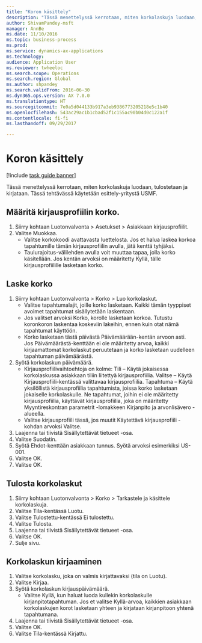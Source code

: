 ```yaml
--- 
title: "Koron käsittely"
description: "Tässä menettelyssä kerrotaan, miten korkolaskuja luodaan, tulostetaan ja kirjataan."
author: ShivamPandey-msft
manager: AnnBe
ms.date: 11/10/2016
ms.topic: business-process
ms.prod: 
ms.service: dynamics-ax-applications
ms.technology: 
audience: Application User
ms.reviewer: twheeloc
ms.search.scope: Operations
ms.search.region: Global
ms.author: shpandey
ms.search.validFrom: 2016-06-30
ms.dyn365.ops.version: AX 7.0.0
ms.translationtype: HT
ms.sourcegitcommit: 7e0a5d044133b917a3eb9386773205218e5c1b40
ms.openlocfilehash: 543ac29ac1b1cbad52f1c155ac90b04d0c122a1f
ms.contentlocale: fi-fi
ms.lasthandoff: 09/29/2017

---
```

# <a name="process-interest"></a>Koron käsittely

[!include [task guide banner](../../includes/task-guide-banner.md)]

Tässä menettelyssä kerrotaan, miten korkolaskuja luodaan, tulostetaan ja kirjataan. Tässä tehtävässä käytetään esittely-yritystä USMF.


## <a name="set-up-interest-on-the-posting-profile"></a>Määritä kirjausprofiilin korko.
1. Siirry kohtaan Luotonvalvonta > Asetukset > Asiakkaan kirjausprofiilit.
2. Valitse Muokkaa.
    * Valitse korkokoodi avattavasta luettelosta. Jos et halua laskea korkoa tapahtumille tämän kirjausprofiilin avulla, jätä kenttä tyhjäksi.  
    * Taulurajoitus-välilehden avulla voit muuttaa tapaa, jolla korko käsitellään. Jos kentän arvoksi on määritetty Kyllä, tälle kirjausprofiilille lasketaan korko.  

## <a name="calculate-interest"></a>Laske korko
1. Siirry kohtaan Luotonvalvonta > Korko > Luo korkolaskut.
    * Valitse tapahtumalajit, joille korko lasketaan. Kaikki tämän tyyppiset avoimet tapahtumat sisällytetään laskentaan.  
    * Jos valitset arvoksi Korko, korolle lasketaan korkoa. Tutustu koronkoron laskentaa koskeviin lakeihin, ennen kuin otat nämä tapahtumat käyttöön.  
    * Korko lasketaan tästä päivästä Päivämäärään-kentän arvoon asti. Jos Päivämäärästä-kenttään ei ole määritetty arvoa, kaikki kirjaamattomat korkolaskut peruutetaan ja korko lasketaan uudelleen tapahtuman päivämäärästä.  
2. Syötä korkolaskun päivämäärä.
    * Kirjausprofiilivaihtoehtoja on kolme: Tili – Käytä jokaisessa korkolaskussa asiakkaan tiliin liitettyä kirjausprofiilia.   Valitse – Käytä Kirjausprofiili-kentässä valittavaa kirjausprofiilia.   Tapahtuma – Käytä yksilöllistä kirjausprofiilia tapahtumista, joissa korko lasketaan jokaiselle korkolaskulle. Ne tapahtumat, joihin ei ole määritetty kirjausprofiilia, käyttävät kirjausprofiilia, joka on määritetty Myyntireskontran parametrit -lomakkeen Kirjanpito ja arvonlisävero -alueella.  
    * Valitse kirjausprofiili tässä, jos muutit Käytettävä kirjausprofiili -kohdan arvoksi Valitse.  
3. Laajenna tai tiivistä Sisällytettävät tietueet -osa.
4. Valitse Suodatin.
5. Syötä Ehdot-kenttään asiakkaan tunnus. Syötä arvoksi esimerkiksi US-001.
6. Valitse OK.
7. Valitse OK.

## <a name="print-interest-notes"></a>Tulosta korkolaskut
1. Siirry kohtaan Luotonvalvonta > Korko > Tarkastele ja käsittele korkolaskuja.
2. Valitse Tila-kentässä Luotu.
3. Valitse Tulostettu-kentässä Ei tulostettu.
4. Valitse Tulosta.
5. Laajenna tai tiivistä Sisällytettävät tietueet -osa.
6. Valitse OK.
7. Sulje sivu.

## <a name="post-the-interest-note"></a>Korkolaskun kirjaaminen
1. Valitse korkolasku, joka on valmis kirjattavaksi (tila on Luotu).
2. Valitse Kirjaa.
3. Syötä korkolaskun kirjauspäivämäärä.
    * Valitse Kyllä, kun haluat luoda kullekin korkolaskulle kirjanpitotapahtuman.     Jos et valitse Kyllä-arvoa, kaikkien asiakkaan korkolaskujen korot lasketaan yhteen ja kirjataan kirjanpitoon yhtenä tapahtumana.  
4. Laajenna tai tiivistä Sisällytettävät tietueet -osa.
5. Valitse OK.
6. Valitse Tila-kentässä Kirjattu.


